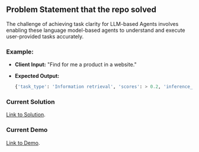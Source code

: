 ## Problem Statement that the repo solved

The challenge of achieving task clarity for LLM-based Agents involves enabling these language model-based agents to understand and execute user-provided tasks accurately.

### Example:

- **Client Input:** "Find for me a product in a website."
- **Expected Output:**

  ```python
  {'task_type': 'Information retrieval', 'scores': > 0.2, 'inference_time': < 10 s}

  ```

### Current Solution

[Link to Solution](https://github.com/sinhnguyen-sunny/TaskClarity4LLM-basedAgents/blob/main/TaskIntentClasifficationExperiments.ipynb).

### Current Demo

[Link to Demo](https://huggingface.co/spaces/SinhNguyen/TaskClarity4LLM-basedAgents).
